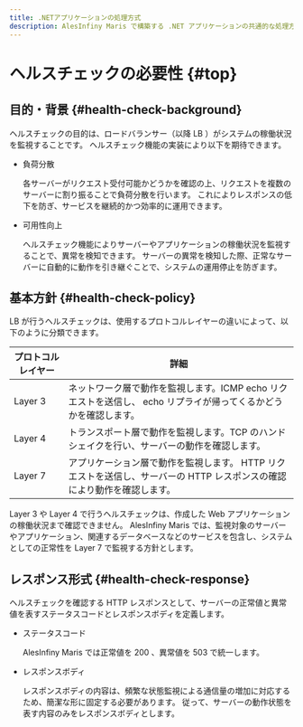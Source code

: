 ```yaml
---
title: .NETアプリケーションの処理方式
description: AlesInfiny Maris で構築する .NET アプリケーションの共通的な処理方式を解説します。
---
```


# ヘルスチェックの必要性 {#top}

## 目的・背景 {#health-check-background}

ヘルスチェックの目的は、ロードバランサー（以降 LB ）がシステムの稼働状況を監視することです。
ヘルスチェック機能の実装により以下を期待できます。

- 負荷分散

    各サーバーがリクエスト受付可能かどうかを確認の上、リクエストを複数のサーバーに割り振ることで負荷分散を行います。
    これによりレスポンスの低下を防ぎ、サービスを継続的かつ効率的に運用できます。

- 可用性向上

    ヘルスチェック機能によりサーバーやアプリケーションの稼働状況を監視することで、異常を検知できます。
    サーバーの異常を検知した際、正常なサーバーに自動的に動作を引き継ぐことで、システムの運用停止を防ぎます。

## 基本方針 {#health-check-policy}

LB が行うヘルスチェックは、使用するプロトコルレイヤーの違いによって、以下のように分類できます。

| プロトコルレイヤー |                                                           詳細                                                           |
| ---------------- | ------------------------------------------------------------------------------------------------------------------------ |
| Layer 3          | ネットワーク層で動作を監視します。ICMP echo リクエストを送信し、 echo リプライが帰ってくるかどうかを確認します。            |
| Layer 4          | トランスポート層で動作を監視します。TCP のハンドシェイクを行い、サーバーの動作を確認します。                             |
| Layer 7          | アプリケーション層で動作を監視します。 HTTP リクエストを送信し、サーバーの HTTP レスポンスの確認により動作を確認します。 |

Layer 3 や Layer 4 で行うヘルスチェックは、作成した Web アプリケーションの稼働状況まで確認できません。
AlesInfiny Maris では、監視対象のサーバーやアプリケーション、関連するデータベースなどのサービスを包含し、システムとしての正常性を Layer 7 で監視する方針とします。

## レスポンス形式 {#health-check-response}

ヘルスチェックを確認する HTTP レスポンスとして、サーバーの正常値と異常値を表すステータスコードとレスポンスボディを定義します。

- ステータスコード

    AlesInfiny Maris では正常値を 200 、異常値を 503 で統一します。

- レスポンスボディ

    レスポンスボディの内容は、頻繁な状態監視による通信量の増加に対応するため、簡潔な形に固定する必要があります。
    従って、サーバーの動作状態を表す内容のみをレスポンスボディとします。
